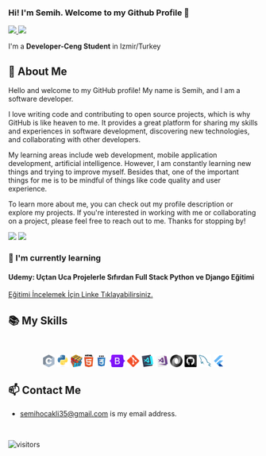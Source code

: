 ### Hi! I'm Semih. Welcome to my Github Profile 👋


<a href="https://github.com/Semihocakli">
  <img height="150" src="https://github-readme-stats.vercel.app/api?username=Semihocakli&show_icons=true&theme=dark&include_all_commits=true&count_private=true"/>
  <img height="150" src="https://github-readme-stats.vercel.app/api/top-langs/?username=Semihocakli&theme=dark"/>
</a>


I'm a **Developer-Ceng Student** in Izmir/Turkey


## 📖 About Me

Hello and welcome to my GitHub profile! My name is Semih, and I am a software developer.

I love writing code and contributing to open source projects, which is why GitHub is like heaven to me. It provides a great platform for sharing my skills and experiences in software development, discovering new technologies, and collaborating with other developers.

My learning areas include web development, mobile application development, artificial intelligence. However, I am constantly learning new things and trying to improve myself. Besides that, one of the important things for me is to be mindful of things like code quality and user experience.

To learn more about me, you can check out my profile description or explore my projects. If you're interested in working with me or collaborating on a project, please feel free to reach out to me. Thanks for stopping by!
<p>
  
<a href="https://www.linkedin.com/in/ocaklisemih/"><img src="https://img.shields.io/badge/Linkedin-%23303036?logo=linkedin&color=%23303036&style=flat-square"></a>
<a href="https://medium.com/@semihocakli">
<img src="https://img.shields.io/badge/Medium-%23303036?logo=medium&color=%23303036&style=flat-square">
</a>

</p>

### 🌱  I'm currently learning 
#### Udemy: Uçtan Uca Projelerle Sıfırdan Full Stack Python ve Django Eğitimi
[Eğitimi İncelemek İçin Linke Tıklayabilirsiniz.](http://lnk.ktlzr.co/gtrpdj)





## 📚 My Skills

<br>
<p align="center">
    <code><img title="C" height="25" src="https://raw.githubusercontent.com/Semihocakli/semihocakli/main/images/c.svg"></code>
    <code><img title="Python" height="25" src="https://raw.githubusercontent.com/Semihocakli/semihocakli/main/images/python-original.svg"></code>
    <code><img title="Problem Solving" height="25" src="https://raw.githubusercontent.com/Semihocakli/semihocakli/main/images/problemSolving.png"></code>
    <code><img title="HTML5" height="25" src="https://raw.githubusercontent.com/Semihocakli/semihocakli/main/images/html5.svg"></code>
    <code><img title="CSS" height="25" src="https://raw.githubusercontent.com/Semihocakli/semihocakli/main/images/css.svg"></code>
     <code><img title="BootStrap" height="25" src="https://raw.githubusercontent.com/Semihocakli/semihocakli/main/images/Bootstrap_logo.svg.png"></code>
    <code><img title="Git" height="25" src="https://raw.githubusercontent.com/Semihocakli/semihocakli/main/images/git-original.svg"></code>
    <code><img title="Visual Studio Code" height="25" src="https://raw.githubusercontent.com/Semihocakli/semihocakli/main/images/vscode.png"></code>
    <code><img title="Microsoft Visual Studio" height="25" src="https://raw.githubusercontent.com/Semihocakli/semihocakli/main/images/visualstudio.png"></code>
    <code><img title="JSON" height="25" src="https://raw.githubusercontent.com/Semihocakli/semihocakli/main/images/json.svg"></code>
    <code><img title="GitHub" height="25" src="https://raw.githubusercontent.com/Semihocakli/semihocakli/main/images/github.svg"></code>
    <code><img title="MySQL" height="25" src="https://raw.githubusercontent.com/Semihocakli/semihocakli/main/images/mysql.svg"></code>
   <code><img title="Flutter" height="25" src="https://raw.githubusercontent.com/Semihocakli/semihocakli/main/images/fluuter.svg.png"></code>
  </p>

## 📫 Contact Me
- semihocakli35@gmail.com is my email address. 


<br>

![visitors](https://img.shields.io/badge/dynamic/json?color=informational&label=visitor%20count&query=value&url=https://api.countapi.xyz/hit/Semihocakli.Semihocakli/readme)
